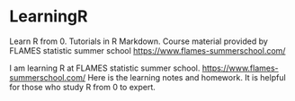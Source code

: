 # LearningR
Learn R from 0. Tutorials in R Markdown. Course material provided by FLAMES statistic summer school https://www.flames-summerschool.com/

I am learning R at FLAMES statistic summer school. https://www.flames-summerschool.com/
Here is the learning notes and homework.
It is helpful for those who study R from 0 to expert.
